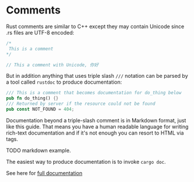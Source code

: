# Comments

Rust comments are similar to C++ except they may contain Unicode since .rs files are UTF-8 encoded:

```rust
/*
 This is a comment
*/

// This a comment with Unicode, 你好
```

But in addition anything that uses triple slash `///` notation can be parsed by a tool called `rustdoc` to produce documentation:

```rust
/// This is a comment that becomes documentation for do_thing below
pub fn do_thing() {}
/// Returned by server if the resource could not be found
pub const NOT_FOUND = 404;
```

Documentation beyond a triple-slash comment is in Markdown format, just like this guide. That means you have a human readable language for writing rich-text documentation and if it's not enough you can resort to HTML via tags. 

TODO markdown example.

The easiest way to produce documentation is to invoke `cargo doc`.

See here for [full documentation](https://doc.rust-lang.org/book/documentation.html)


